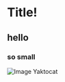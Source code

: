 # Title! 
## hello 
### so small 
![Image  Yaktocat](https://octodex.github.com/images/yaktocat.png)
